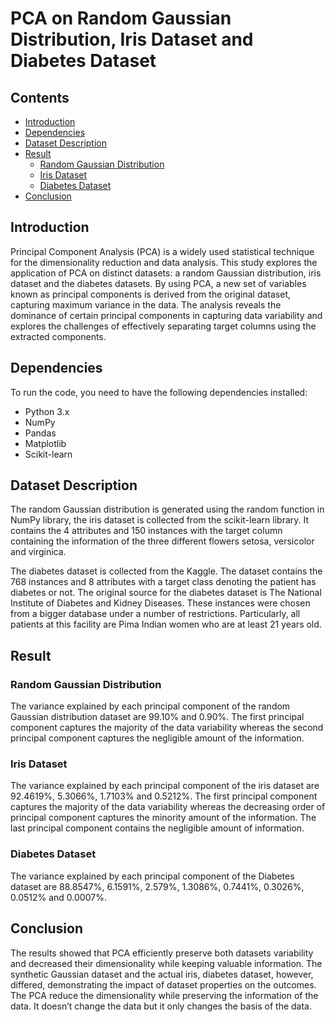 # PCA on Random Gaussian Distribution, Iris Dataset and Diabetes Dataset

## Contents

- [Introduction](#introduction)
- [Dependencies](#dependencies)
- [Dataset Description](#dataset-description)
- [Result](#result)
   - [Random Gaussian Distribution](#random-gaussian-distribution)
   - [Iris Dataset](#iris-dataset)
   - [Diabetes Dataset](#diabetes-dataset)
- [Conclusion](#conclusion)

## Introduction

Principal Component Analysis (PCA) is a widely used statistical technique for the dimensionality reduction and data analysis. This study explores the application of PCA on distinct datasets: a random Gaussian distribution, iris dataset and the diabetes datasets. By using PCA, a new set of variables known as principal components is derived from the original dataset, capturing maximum variance in the data. The analysis reveals the dominance of certain principal components in capturing data variability and explores the challenges of effectively separating target columns using the extracted components.

## Dependencies

To run the code, you need to have the following dependencies installed:
- Python 3.x
- NumPy
- Pandas
- Matplotlib
- Scikit-learn

## Dataset Description

The random Gaussian distribution is generated using the random function in NumPy library, the iris dataset is collected from the scikit-learn library. It contains the 4 attributes and 150 instances with the target column containing the information of the three different flowers setosa, versicolor and virginica.

The diabetes dataset is collected from the Kaggle. The dataset contains the 768 instances and 8 attributes with a target class denoting the patient has diabetes or not. The original source for the diabetes dataset is The National Institute of Diabetes and Kidney Diseases. These instances were chosen from a bigger database under a number of restrictions. Particularly, all patients at this facility are Pima Indian women who are at least 21 years old.

## Result

### Random Gaussian Distribution
The variance explained by each principal component of the random Gaussian distribution dataset are 99.10% and 0.90%. The first principal component captures the majority of the data variability whereas the second principal component captures the negligible amount of the information.

### Iris Dataset 
The variance explained by each principal component of the iris dataset are 92.4619%, 5.3066%, 1.7103% and 0.5212%. The first principal component captures the majority of the data variability whereas the decreasing order of principal component captures the minority amount of the information. The last principal component contains the negligible amount of information.

### Diabetes Dataset
The variance explained by each principal component of the Diabetes dataset are 88.8547%, 6.1591%, 2.579%, 1.3086%, 0.7441%, 0.3026%, 0.0512% and
0.0007%.

## Conclusion

The results showed that PCA efficiently preserve both datasets variability and decreased their dimensionality while keeping valuable information. The synthetic Gaussian dataset and the actual iris, diabetes dataset, however, differed, demonstrating the impact of dataset properties on the outcomes. The PCA reduce the dimensionality while preserving the information of the data. It doesn’t change the data but it only changes the basis of the data.
